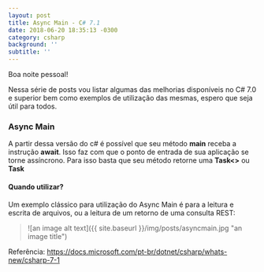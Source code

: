 ```yaml
---
layout: post
title: Async Main - C# 7.1
date: 2018-06-20 18:35:13 -0300
category: csharp
background: ''
subtitle: ''
---
```


Boa noite pessoal!  

Nessa série de posts vou listar algumas das melhorias disponíveis no C# 7.0 e superior bem como exemplos de utilização das mesmas, espero que seja útil para todos.  

### Async Main

A partir dessa versão do c# é possível que seu método **main** receba a instrução **await**. 
Isso faz com que o ponto de entrada de sua aplicação se torne assíncrono. 
Para isso basta que seu método retorne uma **Task<>** ou **Task<int>**  

#### Quando utilizar?

Um exemplo clássico para utilização do Async Main é para a leitura e escrita de arquivos, ou a leitura de um retorno de uma consulta REST:  

> ![an image alt text]({{ site.baseurl }}/img/posts/asyncmain.jpg "an image title")  

Referência: <https://docs.microsoft.com/pt-br/dotnet/csharp/whats-new/csharp-7-1>  

